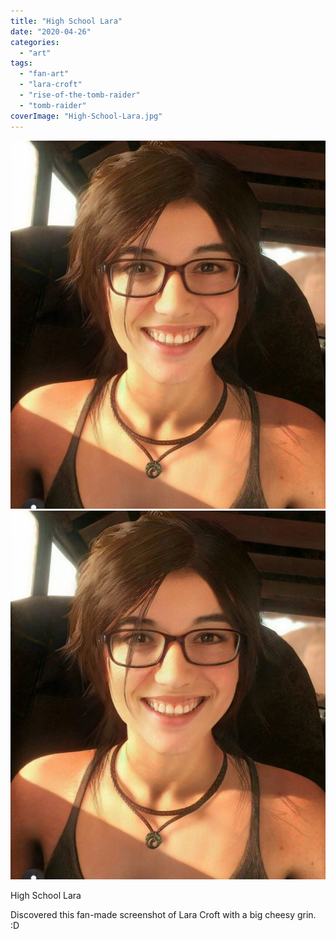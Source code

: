 ```yaml
---
title: "High School Lara"
date: "2020-04-26"
categories: 
  - "art"
tags: 
  - "fan-art"
  - "lara-croft"
  - "rise-of-the-tomb-raider"
  - "tomb-raider"
coverImage: "High-School-Lara.jpg"
---
```


[![](images/High-School-Lara.jpg)](images/High-School-Lara.jpg)
[![](images/High-School-Lara.jpg)](images/High-School-Lara.jpg)

High School Lara

Discovered this fan-made screenshot of Lara Croft with a big cheesy grin. :D
